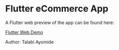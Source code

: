 # Flutter eCommerce App

A Flutter web preview of the app can be found here:

[Flutter Web Demo](https://my-shop-ecommerce-stg.web.app/)

Author: Talabi Ayomide
